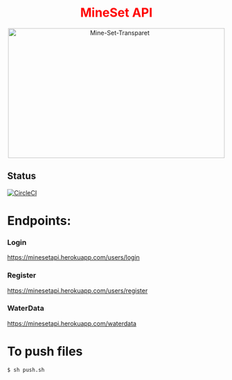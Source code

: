 <!-- Doc and Readme By Piyush Mehta -->
 <span style="color: red">
<h1 align="center">MineSet API</h1>
</span>
<p align="center">
<img src="https://preview.ibb.co/hH8sqA/Mine-Set-Transparet.png" alt="Mine-Set-Transparet" height="300px" width="500px">

</p>

<p align="center">

## Status
[![CircleCI](https://circleci.com/gh/piyush97/MineSet-BackEnd.svg?style=svg&circle-token=b5b731c9e5484db5d70e60d567a155977de2489c)](https://circleci.com/gh/piyush97/MineSet-BackEnd)

</p>

# Endpoints:
### Login

https://minesetapi.herokuapp.com/users/login

### Register

https://minesetapi.herokuapp.com/users/register

### WaterData

https://minesetapi.herokuapp.com/waterdata

# To push files

```sh
$ sh push.sh
```
